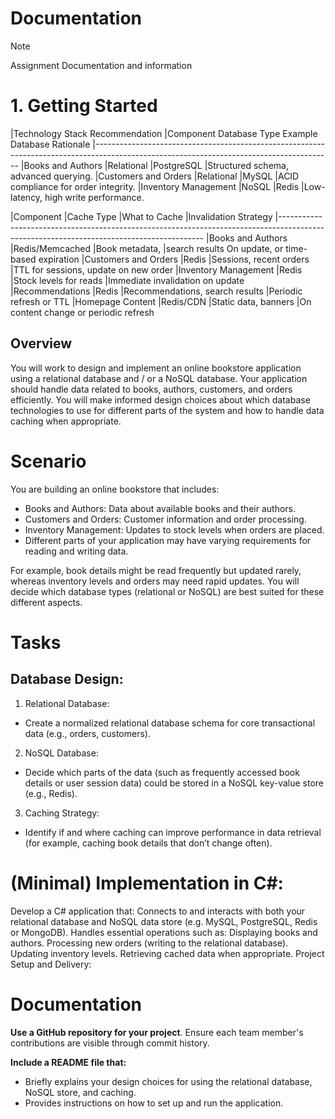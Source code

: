 # Documentation
>[!NOTE]
> Assignment Documentation and information



# 1. Getting Started
|Technology Stack Recommendation
|Component	                  Database Type	      Example Database	                Rationale
|-----------------------------------------------------------------------------------------------------------------------------------------
|Books and Authors	          |Relational	        |PostgreSQL	                      |Structured schema, advanced querying.
|Customers and Orders	        |Relational	        |MySQL	                            |ACID compliance for order integrity.
|Inventory Management	        |NoSQL	              |Redis	                            |Low-latency, high write performance.



|Component	                  |Cache Type	        |What to Cache	                    |Invalidation  Strategy
|-----------------------------------------------------------------------------------------------------------------------------------------
|Books and Authors	          |Redis/Memcached	    |Book metadata,                    |search results	On update, or time-based expiration
|Customers and Orders	        |Redis	              |Sessions, recent orders	          |TTL for sessions, update on new order
|Inventory Management	        |Redis	              |Stock levels for reads	          |Immediate invalidation on update
|Recommendations	            |Redis	              |Recommendations, search results	  |Periodic refresh or TTL
|Homepage Content	            |Redis/CDN	          |Static data, banners	            |On content change or periodic refresh



## Overview
You will work to design and implement an online bookstore application using a relational database and / or a NoSQL database.
Your application should handle data related to books, authors, customers, and orders efficiently. You will make informed design
choices about which database technologies to use for different parts of the system and how to handle data caching when appropriate.

# Scenario
You are building an online bookstore that includes:

- Books and Authors: Data about available books and their authors.
- Customers and Orders: Customer information and order processing.
- Inventory Management: Updates to stock levels when orders are placed.
- Different parts of your application may have varying requirements for reading and writing data.

For example, book details might be read frequently but updated rarely, whereas inventory levels and orders may need rapid updates. You will decide which database types (relational or NoSQL) are best suited for these different aspects.


# Tasks
## Database Design:

1. Relational Database: 
- Create a normalized relational database schema for core transactional data (e.g., orders, customers).
2. NoSQL Database:
- Decide which parts of the data (such as frequently accessed book details or user session data) could be stored in a NoSQL key-value store (e.g., Redis).
3. Caching Strategy:
- Identify if and where caching can improve performance in data retrieval (for example, caching book details that don’t change often).

# (Minimal) Implementation in C#:
Develop a C# application that:
Connects to and interacts with both your relational database and NoSQL data store (e.g. MySQL, PostgreSQL, Redis or MongoDB).
Handles essential operations such as:
Displaying books and authors.
Processing new orders (writing to the relational database).
Updating inventory levels.
Retrieving cached data when appropriate.
Project Setup and Delivery:

# Documentation
**Use a GitHub repository for your project**.
Ensure each team member's contributions are visible through commit history.

**Include a README file that:**
- Briefly explains your design choices for using the relational database, NoSQL store, and caching.
- Provides instructions on how to set up and run the application.